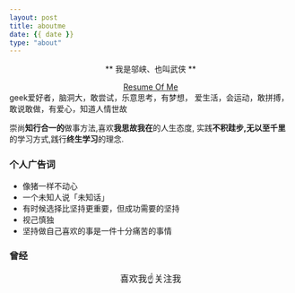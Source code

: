 ```yaml
---
layout: post 
title: aboutme
date: {{ date }}
type: "about"
---
```




<div align = "center">
	<p>** 我是邬峡、也叫武侠 **</p>
	<a href="https://resume.matosiki.cn" target="_blank">Resume Of Me</a>
</div>

<div >
	geek爱好者，脑洞大，敢尝试，乐意思考，有梦想，
爱生活，会运动，敢拼搏，敢说敢做，有爱心，知道人情世故

崇尚**知行合一的**做事方法,喜欢**我思故我在**的人生态度,
实践**不积跬步,无以至千里**的学习方式,践行**终生学习**的理念.

### 个人广告词

- 像猪一样不动心
- 一个未知人说「未知话」
- 有时候选择比坚持更重要，但成功需要的坚持
- 视己慎独
- 坚持做自己喜欢的事是一件十分痛苦的事情

### 曾经


</div>

<div align = "center" style="font-size: 16px;font-weight: 400">喜欢我☝关注我</div>
